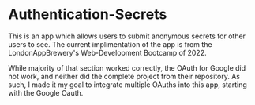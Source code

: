 # Authentication-Secrets
This is an app which allows users to submit anonymous secrets for other users to see. The current implimentation of the app is from the LondonAppBrewery's Web-Development Bootcamp of 2022.

While majority of that section worked correctly, the OAuth for Google did not work, and neither did the complete project from their repository. As such, I made it my goal to integrate multiple OAuths into this app, starting with the Google Oauth.